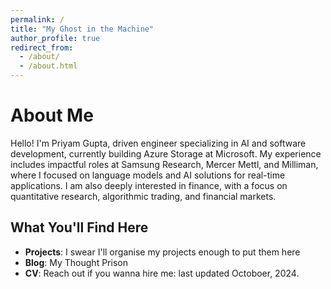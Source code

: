 ```yaml
---
permalink: /
title: "My Ghost in the Machine"
author_profile: true
redirect_from:
  - /about/
  - /about.html
---
```


# About Me

Hello! I'm Priyam Gupta, driven engineer specializing in AI and software development, currently building Azure Storage at Microsoft. My experience includes impactful roles at Samsung Research, Mercer Mettl, and Milliman, where I focused on language models and AI solutions for real-time applications. I am also deeply interested in finance, with a focus on quantitative research, algorithmic trading, and financial markets.

## What You'll Find Here

- **Projects**: I swear I'll organise my projects enough to put them here
- **Blog**: My Thought Prison
- **CV**: Reach out if you wanna hire me: last updated Octoboer, 2024.
